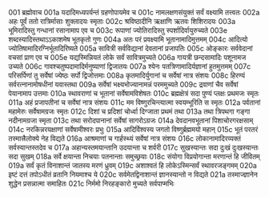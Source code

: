 001	ब्रह्मोवाच
001a	यदादिमध्यपर्यन्तं ग्रहणोपायमेव च
001c	नामलक्षणसंयुक्तं सर्वं वक्ष्यामि तत्त्वतः
002a	अहः पूर्वं ततो रात्रिर्मासाः शुक्लादयः स्मृताः
002c	श्रविष्ठादीनि ऋक्षाणि ऋतवः शिशिरादयः
003a	भूमिरादिस्तु गन्धानां रसानामाप एव च
003c	रूपाणां ज्योतिरादिस्तु स्पर्शादिर्वायुरुच्यते
003e	शब्दस्यादिस्तथाऽऽकाशमेष भूतकृतो गुणः
004a	अतः परं प्रवक्ष्यामि भूतानामादिमुत्तमम्
004c	आदित्यो ज्योतिषामादिरग्निर्भूतादिरिष्यते
005a	सावित्री सर्वविद्यानां देवतानां प्रजापतिः
005c	ओङ्कारः सर्ववेदानां वचसां प्राण एव च
005e	यद्यस्मिन्नियतं लोके सर्वं सावित्रमुच्यते
006a	गायत्री छन्दसामादिः पशूनामज उच्यते
006c	गावश्चतुष्पदामादिर्मनुष्याणां द्विजातयः
007a	श्येनः पतत्रिणामादिर्यज्ञानां हुतमुत्तमम्
007c	परिसर्पिणां तु सर्वेषां ज्येष्ठः सर्पो द्विजोत्तमाः
008a	कृतमादिर्युगानां च सर्वेषां नात्र संशयः
008c	हिरण्यं सर्वरत्नानामोषधीनां यवास्तथा
009a	सर्वेषां भक्ष्यभोज्यानामन्नं परममुच्यते
009c	द्रवाणां चैव सर्वेषां पेयानामाप उत्तमाः
010a	स्थावराणां च भूतानां सर्वेषामविशेषतः
010c	ब्रह्मक्षेत्रं सदा पुण्यं प्लक्षः प्रथमजः स्मृतः
011a	अहं प्रजापतीनां च सर्वेषां नात्र संशयः
011c	मम विष्णुरचिन्त्यात्मा स्वयम्भूरिति स स्मृतः
012a	पर्वतानां महामेरुः सर्वेषामग्रजः स्मृतः
012c	दिशां च प्रदिशां चोर्ध्वा दिग्जाता प्रथमं तथा
013a	तथा त्रिपथगा गङ्गा नदीनामग्रजा स्मृता
013c	तथा सरोदपानानां सर्वेषां सागरोऽग्रजः
014a	देवदानवभूतानां पिशाचोरगरक्षसाम्
014c	नरकिन्नरयक्षाणां सर्वेषामीश्वरः प्रभुः
015a	आदिर्विश्वस्य जगतो विष्णुर्ब्रह्ममयो महान्
015c	भूतं परतरं तस्मात्त्रैलोक्ये नेह विद्यते
016a	आश्रमाणां च गार्हस्थ्यं सर्वेषां नात्र संशयः
016c	लोकानामादिरव्यक्तं सर्वस्यान्तस्तदेव च
017a	अहान्यस्तमयान्तानि उदयान्ता च शर्वरी
017c	सुखस्यान्तः सदा दुःखं दुःखस्यान्तः सदा सुखम्
018a	सर्वे क्षयान्ता निचयाः पतनान्ताः समुच्छ्रयाः
018c	संयोगा विप्रयोगान्ता मरणान्तं हि जीवितम्
019a	सर्वं कृतं विनाशान्तं जातस्य मरणं ध्रुवम्
019c	अशाश्वतं हि लोकेऽस्मिन्सर्वं स्थावरजङ्गमम्
020a	इष्टं दत्तं तपोऽधीतं व्रतानि नियमाश्च ये
020c	सर्वमेतद्विनाशान्तं ज्ञानस्यान्तो न विद्यते
021a	तस्माज्ज्ञानेन शुद्धेन प्रसन्नात्मा समाहितः
021c	निर्ममो निरहङ्कारो मुच्यते सर्वपाप्मभिः
